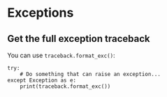 # Exceptions

## Get the full exception traceback

You can use `traceback.format_exc()`:

	try:
		# Do something that can raise an exception...
	except Exception as e:
		print(traceback.format_exc())

